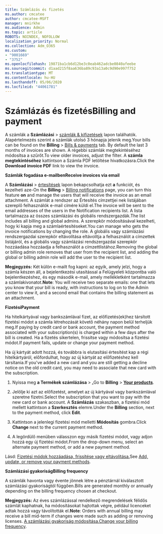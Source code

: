 ```yaml
---
title: Számlázás és fizetés
ms.author: cmcatee
author: cmcatee-MSFT
manager: mnirkhe
ms.audience: Admin
ms.topic: article
ROBOTS: NOINDEX, NOFOLLOW
localization_priority: Normal
ms.collection: Adm_O365
ms.custom:
- "9001669"
- "3752"
ms.openlocfilehash: 19871ba1cb6d12be3c0eab462adcbe0840afeebe
ms.sourcegitcommit: d1aad215f8aa636ba89c93a13a0c9d90e997f752
ms.translationtype: MT
ms.contentlocale: hu-HU
ms.lasthandoff: 05/06/2020
ms.locfileid: "44061781"
---
```

# <a name="billing-and-payment"></a><span data-ttu-id="278c4-102">Számlázás és fizetés</span><span class="sxs-lookup"><span data-stu-id="278c4-102">Billing and payment</span></span>

<span data-ttu-id="278c4-103">A számlák a **Számlázási** > [számlák & kifizetések](https://go.microsoft.com/fwlink/p/?linkid=848039) lapon találhatók.  Alapértelmezés szerint a számlák utolsó 3 hónapja jelenik meg.</span><span class="sxs-lookup"><span data-stu-id="278c4-103">Your bills can be found on the **Billing** > [Bills & payments](https://go.microsoft.com/fwlink/p/?linkid=848039) tab.  By default the last 3 months of invoices are shown.</span></span>  <span data-ttu-id="278c4-104">A régebbi számlák megtekintéséhez módosítsa a szűrőt.</span><span class="sxs-lookup"><span data-stu-id="278c4-104">To view older invoices, adjust the filter.</span></span>  <span data-ttu-id="278c4-105">A **számla megtekintéséhez** kattintson a Számla PDF letöltése hivatkozásra.</span><span class="sxs-lookup"><span data-stu-id="278c4-105">Click the **Download invoice PDF** link to view the invoice.</span></span>

<span data-ttu-id="278c4-106">**Számlák fogadása e-mailben**</span><span class="sxs-lookup"><span data-stu-id="278c4-106">**Receive invoices via email**</span></span>

<span data-ttu-id="278c4-107">A **Számlázási** > [értesítések](https://go.microsoft.com/fwlink/p/?linkid=853212) lapon bekapcsolhatja ezt **a** funkciót, és kezelheti aze-</span><span class="sxs-lookup"><span data-stu-id="278c4-107">On the **Billing** > [Billing notifications](https://go.microsoft.com/fwlink/p/?linkid=853212) page, you can turn this feature **on** and manage the users that will receive the invoice as an email attachment.</span></span> <span data-ttu-id="278c4-108">A számlát a rendszer az Értesítés címzettjei nek listájában szereplő felhasználók e-mail címére küldi el.</span><span class="sxs-lookup"><span data-stu-id="278c4-108">The invoice will be sent to the email addresses of the users in the Notification recipients list.</span></span> <span data-ttu-id="278c4-109">A lista tartalmazza az összes számlázási és globális rendszergazdák.</span><span class="sxs-lookup"><span data-stu-id="278c4-109">The list includes all billing and global admins.</span></span>  <span data-ttu-id="278c4-110">A szerepkör módosításával kezelheti, hogy ki kapja meg a számlaértesítéseket.</span><span class="sxs-lookup"><span data-stu-id="278c4-110">You can manage who gets the invoice notifications by changing the role.</span></span>  <span data-ttu-id="278c4-111">A globális vagy számlázási rendszergazdai szerepkör eltávolítása eltávolítja a felhasználót a címzettek listájáról, és a globális vagy számlázási rendszergazdai szerepkör hozzáadása hozzáadja a felhasználót a címzettlistához.</span><span class="sxs-lookup"><span data-stu-id="278c4-111">Removing the global or billing admin role removes that user from the recipient list, and adding the global or billing admin role will add the user to the recipient list.</span></span>

<span data-ttu-id="278c4-112">**Megjegyzés:** Két külön e-mailt fog kapni: az egyik, amely jelzi, hogy a számla készen áll, a bejelentkezési utasítással a Felügyeleti központba való bejelentkezéshez, és egy második e-mail, amely mellékletként tartalmazza a számlakivonatot.</span><span class="sxs-lookup"><span data-stu-id="278c4-112">**Note**: You will receive two separate emails: one that lets you know that your bill is ready, with instructions to log on to the Admin center to view it, and a second email that contains the billing statement as an attachment.</span></span>

<span data-ttu-id="278c4-113">**Fizetési**</span><span class="sxs-lookup"><span data-stu-id="278c4-113">**Payment**</span></span>

<span data-ttu-id="278c4-114">Ha hitelkártyával vagy bankszámlával fizet, az előfizetés(ek)hez társított fizetési módot a számla létrehozását követő néhány napon belül terheljük meg.</span><span class="sxs-lookup"><span data-stu-id="278c4-114">If paying by credit card or bank account, the payment method associated with your subscription(s) is charged within a few days after the bill is created.</span></span>  <span data-ttu-id="278c4-115">Ha a fizetés sikertelen, frissítse vagy módosítsa a fizetési módot.</span><span class="sxs-lookup"><span data-stu-id="278c4-115">If payment fails, update or change your payment method.</span></span> 

<span data-ttu-id="278c4-116">Ha új kártyát adott hozzá, és továbbra is elutasítási értesítést kap a régi hitelkártyáról, előfordulhat, hogy az új kártyát az előfizetéshez kell társítania.</span><span class="sxs-lookup"><span data-stu-id="278c4-116">If you've added a new card and you are still getting a decline notice on the old credit card, you may need to associate that new card with the subscription.</span></span>

1. <span data-ttu-id="278c4-117">Nyissa meg **a Termékek számlázása** > **[.](https://go.microsoft.com/fwlink/p/?linkid=842054)**</span><span class="sxs-lookup"><span data-stu-id="278c4-117">Go to **Billing** > **[Your products](https://go.microsoft.com/fwlink/p/?linkid=842054)**.</span></span>

2. <span data-ttu-id="278c4-118">Jelölje ki azt az előfizetést, amelyet az új kártyával vagy bankszámlával szeretne fizetni.</span><span class="sxs-lookup"><span data-stu-id="278c4-118">Select the subscription that you want to pay with the new card or bank account.</span></span> <span data-ttu-id="278c4-119">A **Számlázás** szakaszban, a fizetési mód mellett kattintson a **Szerkesztés** elemre.</span><span class="sxs-lookup"><span data-stu-id="278c4-119">Under the **Billing** section, next to the payment method, click **Edit**.</span></span>

3. <span data-ttu-id="278c4-120">Kattintson a jelenlegi fizetési mód melletti **Módosítás** gombra.</span><span class="sxs-lookup"><span data-stu-id="278c4-120">Click **Change** next to the current payment method.</span></span>

4. <span data-ttu-id="278c4-121">A legördülő menüben válasszon egy másik fizetési módot, vagy adjon hozzá egy új fizetési módot.</span><span class="sxs-lookup"><span data-stu-id="278c4-121">From the drop-down menu, select an alternate payment method, or add a new payment method.</span></span>

<span data-ttu-id="278c4-122">Lásd: [Fizetési módok hozzáadása, frissítése vagy eltávolítása.](https://go.microsoft.com/fwlink/?linkid=2118133)</span><span class="sxs-lookup"><span data-stu-id="278c4-122">See [Add, update, or remove your payment methods](https://go.microsoft.com/fwlink/?linkid=2118133).</span></span>

<span data-ttu-id="278c4-123">**Számlázási gyakoriság**</span><span class="sxs-lookup"><span data-stu-id="278c4-123">**Billing frequency**</span></span>

<span data-ttu-id="278c4-124">A számlák havonta vagy évente jönnek létre a pénztárnál kiválasztott számlázási gyakoriságtól függően.</span><span class="sxs-lookup"><span data-stu-id="278c4-124">Bills are generated monthly or annually depending on the billing frequency chosen at checkout.</span></span>  

<span data-ttu-id="278c4-125">**Megjegyzés:** Az éves számlázással rendelkező megrendelések félidős számlát kaphatnak, ha módosításokat hajtottak végre, például licenceket adtak hozzá vagy távolították el.</span><span class="sxs-lookup"><span data-stu-id="278c4-125">**Note**: Orders with annual billing may receive a bill mid-term if changes were made such as adding or removing licenses.</span></span>  <span data-ttu-id="278c4-126">[A számlázási gyakoriság módosítása.](https://go.microsoft.com/fwlink/?linkid=2119148)</span><span class="sxs-lookup"><span data-stu-id="278c4-126">[Change your billing frequency](https://go.microsoft.com/fwlink/?linkid=2119148).</span></span>
